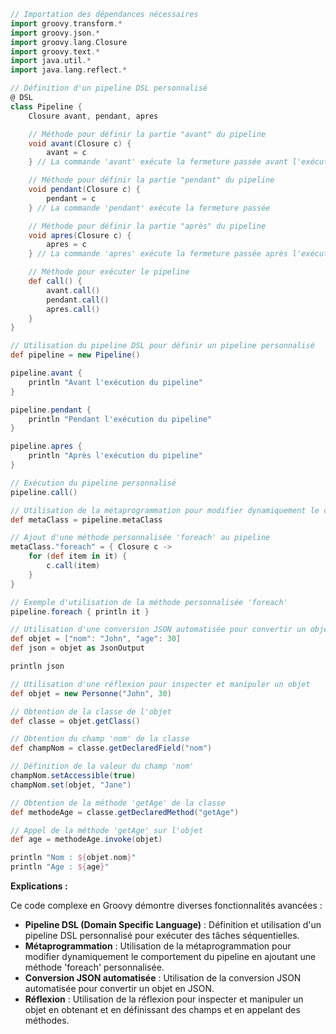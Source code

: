 ```groovy
// Importation des dépendances nécessaires
import groovy.transform.*
import groovy.json.*
import groovy.lang.Closure
import groovy.text.*
import java.util.*
import java.lang.reflect.*

// Définition d'un pipeline DSL personnalisé
@ DSL
class Pipeline {
    Closure avant, pendant, apres

    // Méthode pour définir la partie "avant" du pipeline
    void avant(Closure c) {
        avant = c
    } // La commande 'avant' exécute la fermeture passée avant l'exécution de la commande 'pendant'

    // Méthode pour définir la partie "pendant" du pipeline
    void pendant(Closure c) {
        pendant = c
    } // La commande 'pendant' exécute la fermeture passée

    // Méthode pour définir la partie "après" du pipeline
    void apres(Closure c) {
        apres = c
    } // La commande 'apres' exécute la fermeture passée après l'exécution de la commande 'pendant'

    // Méthode pour exécuter le pipeline
    def call() {
        avant.call()
        pendant.call()
        apres.call()
    }
}

// Utilisation du pipeline DSL pour définir un pipeline personnalisé
def pipeline = new Pipeline()

pipeline.avant {
    println "Avant l'exécution du pipeline"
}

pipeline.pendant {
    println "Pendant l'exécution du pipeline"
}

pipeline.apres {
    println "Après l'exécution du pipeline"
}

// Exécution du pipeline personnalisé
pipeline.call()

// Utilisation de la métaprogrammation pour modifier dynamiquement le comportement du pipeline
def metaClass = pipeline.metaClass

// Ajout d'une méthode personnalisée 'foreach' au pipeline
metaClass."foreach" = { Closure c ->
    for (def item in it) {
        c.call(item)
    }
}

// Exemple d'utilisation de la méthode personnalisée 'foreach'
pipeline.foreach { println it }

// Utilisation d'une conversion JSON automatisée pour convertir un objet en JSON
def objet = ["nom": "John", "age": 30]
def json = objet as JsonOutput

println json

// Utilisation d'une réflexion pour inspecter et manipuler un objet
def objet = new Personne("John", 30)

// Obtention de la classe de l'objet
def classe = objet.getClass()

// Obtention du champ 'nom' de la classe
def champNom = classe.getDeclaredField("nom")

// Définition de la valeur du champ 'nom'
champNom.setAccessible(true)
champNom.set(objet, "Jane")

// Obtention de la méthode 'getAge' de la classe
def methodeAge = classe.getDeclaredMethod("getAge")

// Appel de la méthode 'getAge' sur l'objet
def age = methodeAge.invoke(objet)

println "Nom : ${objet.nom}"
println "Age : ${age}"
```

**Explications :**

Ce code complexe en Groovy démontre diverses fonctionnalités avancées :

* **Pipeline DSL (Domain Specific Language)** : Définition et utilisation d'un pipeline DSL personnalisé pour exécuter des tâches séquentielles.
* **Métaprogrammation** : Utilisation de la métaprogrammation pour modifier dynamiquement le comportement du pipeline en ajoutant une méthode 'foreach' personnalisée.
* **Conversion JSON automatisée** : Utilisation de la conversion JSON automatisée pour convertir un objet en JSON.
* **Réflexion** : Utilisation de la réflexion pour inspecter et manipuler un objet en obtenant et en définissant des champs et en appelant des méthodes.